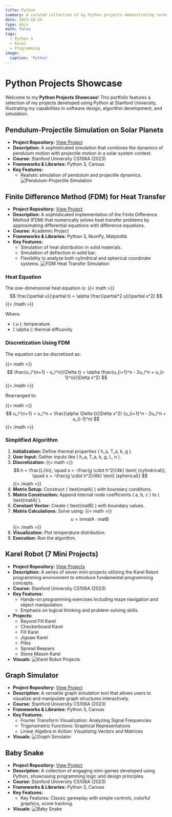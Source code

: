 ```yaml
---
title: Python 
summary: A curated collection of my Python projects demonstrating technical skills and practical applications.
date: 2023-10-24
type: docs
math: false
tags:
  - Python 3
  - Karel 
  - Programming
image:
  caption: 'Python'
---
```


# Python Projects Showcase

Welcome to my **Python Projects Showcase**! This portfolio features a selection of my projects developed using Python at Stanford University, illustrating my capabilities in software design, algorithm development, and simulation.

## Pendulum-Projectile Simulation on Solar Planets
- **Project Repository:** [View Project](https://github.com/sytanvir/Pendulum-Projectile-Simulation-on-Solar-Planets.git)
- **Description:** A sophisticated simulation that combines the dynamics of pendulum motion with projectile motion in a solar system context.
- **Course:** Stanford University CS106A (2023)
- **Frameworks & Libraries:** Python 3, Canvas
- **Key Features:**
  - Realistic simulation of pendulum and projectile dynamics.
  ![Pendulum-Projectile Simulation](pendu.png)


## Finite Difference Method (FDM) for Heat Transfer
- **Project Repository:** [View Project](https://github.com/sytanvir/FDM-Heat-Transfer.git)
- **Description:** A sophisticated implementation of the Finite Difference Method (FDM) that numerically solves heat transfer problems by approximating differential equations with difference equations.
- **Course:** Academic Project 
- **Frameworks & Libraries:** Python 3, NumPy, Matplotlib
- **Key Features:**
  - Simulation of heat distribution in solid materials.
  - Simulation of deflection in solid bar.
  - Flexibility to analyze both cylindrical and spherical coordinate systems.
  ![FDM Heat Transfer Simulation](Fig.3.PNG)

### Heat Equation
The one-dimensional heat equation is:
{{< math >}}
$$
\frac{\partial u}{\partial t} = \alpha \frac{\partial^2 u}{\partial x^2}
$$
{{< /math >}}

Where:
- \( u \): temperature
- \( \alpha \): thermal diffusivity

### Discretization Using FDM

The equation can be discretized as:

{{< math >}}
$$
\frac{u_i^{n+1} - u_i^n}{\Delta t} = \alpha \frac{u_{i+1}^n - 2u_i^n + u_{i-1}^n}{\Delta x^2}
$$
{{< /math >}}

Rearranged to:

{{< math >}}
$$
u_i^{n+1} = u_i^n + \frac{\alpha \Delta t}{\Delta x^2} (u_{i+1}^n - 2u_i^n + u_{i-1}^n)
$$
{{< /math >}}

### Simplified Algorithm

1. **Initialization:** Define thermal properties \( h_a, T_a, k, g \).
2. **User Input:** Gather inputs like \( h_a, T_a, k, g, L, n \).
3. **Discretization:** 
   {{< math >}} 
   $$ h = \frac{L}{n}, \quad s = -\frac{g \cdot h^2}{4k} \text{ (cylindrical)}, \quad s = -\frac{g \cdot h^2}{6k} \text{ (spherical)} $$ 
   {{< /math >}}
4. **Matrix Setup:** Construct \( \text{matA} \) with boundary conditions.
5. **Matrix Construction:** Append internal node coefficients \( a, b, c \) to \( \text{matA} \).
6. **Constant Vector:** Create \( \text{matB} \) with boundary values.
7. **Matrix Calculations:** Solve using:
   {{< math >}}
   $$ u = \text{inmatA} \cdot \text{matB} $$
   {{< /math >}}
8. **Visualization:** Plot temperature distribution.
9. **Execution:** Run the algorithm.

## Karel Robot (7 Mini Projects)
- **Project Repository:** [View Projects](https://github.com/sytanvir/Karel-Robot.git)
- **Description:** A series of seven mini-projects utilizing the Karel Robot programming environment to introduce fundamental programming concepts.
- **Course:** Stanford University CS106A (2023)
- **Key Features:**
  - Hands-on programming exercises including maze navigation and object manipulation.
  - Emphasis on logical thinking and problem-solving skills.
- **Projects:**
  - Beyond Fill Karel
  - Checkerboard Karel
  - Fill Karel
  - Jigsaw Karel
  - Piles
  - Spread Beepers
  - Stone Mason Karel
- **Visuals:**
  ![Karel Robot Projects](pythonKarel.png)

## Graph Simulator
- **Project Repository:** [View Project](https://github.com/sytanvir/Graph-Simulator.git)
- **Description:** A versatile graph simulation tool that allows users to visualize and manipulate graph structures interactively.
- **Course:** Stanford University CS106A (2023)
- **Frameworks & Libraries:** Python 3, Canvas
- **Key Features:**
  - Fourier Transform Visualization: Analyzing Signal Frequencies
  - Trigonometric Functions: Graphical Representations
  - Linear Algebra in Action: Visualizing Vectors and Matrices
- **Visuals:**
  ![Graph Simulator](graph.jpg)

## Baby Snake
- **Project Repository:** [View Project](your_project_link_here)
- **Description:** A collection of engaging mini-games developed using Python, showcasing programming logic and design principles.
- **Course:** Stanford University CS106A (2023)
- **Frameworks & Libraries:** Python 3, Canvas
- **Key Features:**
  - Key Features: Classic gameplay with simple controls,  colorful graphics, score tracking.
- **Visuals:**
  ![Baby Snake](babysnake.jpg)

